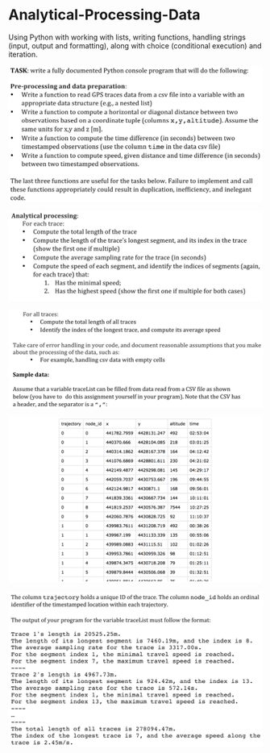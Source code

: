 Analytical-Processing-Data
=====================================================
Using Python with working with lists, writing functions, handling strings (input, output and formatting), along with choice (conditional execution) and iteration.

<p align="center"><img src="https://github.com/kobespirit/Analytical-Processing-Data/blob/master/Sample%20Pics/1.png" width="550"/></p>

<p align="center"><img src="https://github.com/kobespirit/Analytical-Processing-Data/blob/master/Sample%20Pics/2.png" width="550"/></p>

<p align="center"><img src="https://github.com/kobespirit/Analytical-Processing-Data/blob/master/Sample%20Pics/3.png" width="550"/></p>

<p align="center"><img src="https://github.com/kobespirit/Analytical-Processing-Data/blob/master/Sample%20Pics/4.png" width="550"/></p>

<p align="center"><img src="https://github.com/kobespirit/Analytical-Processing-Data/blob/master/Sample%20Pics/5.png" width="550"/></p>
